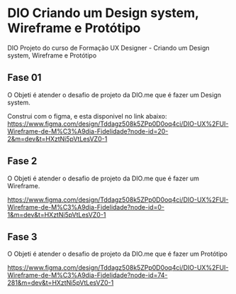 # DIO Criando um Design system, Wireframe e Protótipo
DIO Projeto do curso de Formação UX Designer - Criando um Design system, Wireframe e Protótipo

## Fase 01

O Objeti é atender o desafio de projeto da DIO.me que é fazer um Design system.

Construi com o figma, e esta disponivel no link abaixo:
https://www.figma.com/design/Tddagz508k5ZPp0D0oq4ci/DIO-UX%2FUI-Wireframe-de-M%C3%A9dia-Fidelidade?node-id=20-2&m=dev&t=HXztNi5pVtLesVZ0-1


## Fase 2

O Objeti é atender o desafio de projeto da DIO.me que é fazer um Wireframe.

https://www.figma.com/design/Tddagz508k5ZPp0D0oq4ci/DIO-UX%2FUI-Wireframe-de-M%C3%A9dia-Fidelidade?node-id=0-1&m=dev&t=HXztNi5pVtLesVZ0-1

## Fase 3

O Objeti é atender o desafio de projeto da DIO.me que é fazer um Protótipo

https://www.figma.com/design/Tddagz508k5ZPp0D0oq4ci/DIO-UX%2FUI-Wireframe-de-M%C3%A9dia-Fidelidade?node-id=74-281&m=dev&t=HXztNi5pVtLesVZ0-1




